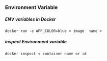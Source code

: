 ### Environment  Variable 

##### ENV variables in Docker 
```docker run -e APP_COLOR=blue < image  name >```

##### inspect Environment variable
```docker inspect < container name or id```

